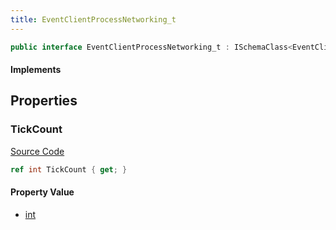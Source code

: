 ```yaml
---
title: EventClientProcessNetworking_t
---
```


```csharp
public interface EventClientProcessNetworking_t : ISchemaClass<EventClientProcessNetworking_t>, ISchemaField, ISchemaClass, INativeHandle
```

#### Implements

## Properties

### TickCount

[Source Code](https://github.com/swiftly-solution/swiftlys2/blob/main/managed/src/SwiftlyS2.Generated/Schemas/Interfaces/EventClientProcessNetworking_t.cs#L17)

```csharp
ref int TickCount { get; }
```

#### Property Value

- [int](https://learn.microsoft.com/dotnet/api/system.int32)

